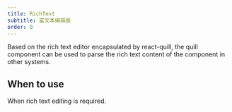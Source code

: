 ```yaml
---
title: RichText
subtitle: 富文本编辑器
order: 0
---
```


Based on the rich text editor encapsulated by react-quill, the quill component can be used to parse the rich text content of the component in other systems.

## When to use

When rich text editing is required.

